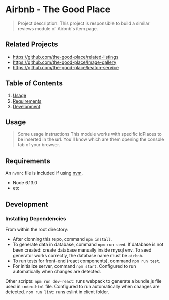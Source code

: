 # Airbnb - The Good Place

> Project description:
This project is responsible to build a similar reviews module of Airbnb's item page.

## Related Projects

  - https://github.com/the-good-place/related-listings
  - https://github.com/the-good-place/Image-gallery
  - https://github.com/the-good-place/keaton-service

## Table of Contents

1. [Usage](#Usage)
1. [Requirements](#requirements)
1. [Development](#development)

## Usage

> Some usage instructions
This module works with specific idPlaces to be inserted in the url.
You'll know which are them opening the console tab of your browser.

## Requirements

An `nvmrc` file is included if using [nvm](https://github.com/creationix/nvm).

- Node 6.13.0
- etc

## Development

### Installing Dependencies

From within the root directory:

- After clonning this repo, command `npm install`.
- To generate data in database, command `npm run seed`.
  If database is not been created: create database manually inside mysql env. To seed generator works correctly, the database name must be `airbnb`.
- To run tests for front-end (react components), command `npm run test`.
- For initialize server, command `npm start`. Configured to run automatically when changes are detected.

Other scripts:
`npm run dev-react`: runs webpack to generate a bundle.js file used in `index.html` file. Configured to run automatically when changes are detected.
`npm run lint`: runs eslint in client folder.

